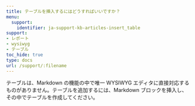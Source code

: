 ```yaml
---
title: テーブルを挿入するにはどうすればいいですか？
menu:
  support:
    identifier: ja-support-kb-articles-insert_table
support:
- レポート
- wysiwyg
- テーブル
toc_hide: true
type: docs
url: /support/:filename
---
```


テーブルは、Markdown の機能の中で唯一 WYSIWYG エディタに直接対応するものがありません。テーブルを追加するには、Markdown ブロックを挿入し、その中でテーブルを作成してください。